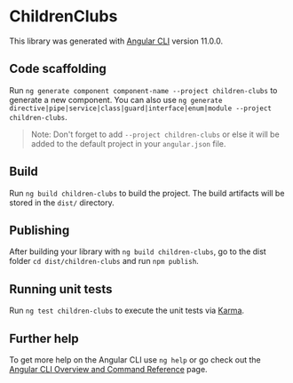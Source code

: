 # ChildrenClubs

This library was generated with [Angular CLI](https://github.com/angular/angular-cli) version 11.0.0.

## Code scaffolding

Run `ng generate component component-name --project children-clubs` to generate a new component. You can also use `ng generate directive|pipe|service|class|guard|interface|enum|module --project children-clubs`.

> Note: Don't forget to add `--project children-clubs` or else it will be added to the default project in your `angular.json` file.

## Build

Run `ng build children-clubs` to build the project. The build artifacts will be stored in the `dist/` directory.

## Publishing

After building your library with `ng build children-clubs`, go to the dist folder `cd dist/children-clubs` and run `npm publish`.

## Running unit tests

Run `ng test children-clubs` to execute the unit tests via [Karma](https://karma-runner.github.io).

## Further help

To get more help on the Angular CLI use `ng help` or go check out the [Angular CLI Overview and Command Reference](https://angular.io/cli) page.
